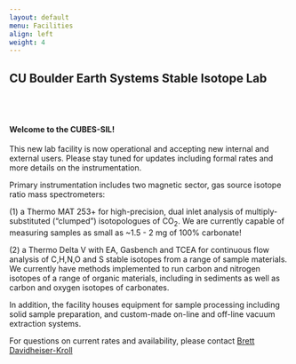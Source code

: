 ```yaml
---
layout: default
menu: Facilities
align: left
weight: 4
---
```


<h2 class="text-center">CU Boulder Earth Systems Stable Isotope Lab</h2>
<br/>
<br/>

#### Welcome to the CUBES-SIL!

This new lab facility is now operational and accepting new internal and external users. Please stay tuned for updates including formal rates and more details on the instrumentation.

Primary instrumentation includes two magnetic sector, gas source isotope ratio mass spectrometers:

 (1) a Thermo MAT 253+ for high-precision, dual inlet analysis of multiply-substituted (“clumped”) isotopologues of CO<sub>2</sub>. We are currently capable of measuring samples as small as ~1.5 - 2 mg of 100% carbonate!

 (2) a Thermo Delta V with EA, Gasbench and TCEA for continuous flow analysis of C,H,N,O and S stable isotopes from a range of sample materials. We currently have methods implemented to run carbon and nitrogen isotopes of a range of organic materials, including in sediments as well as carbon and oxygen isotopes of carbonates.

In addition, the facility houses equipment for sample processing including solid sample preparation, and custom-made on-line and off-line vacuum extraction systems.

For questions on current rates and availability, please contact [Brett Davidheiser-Kroll](mailto:Brett.DavidheiserKroll@Colorado.edu)
